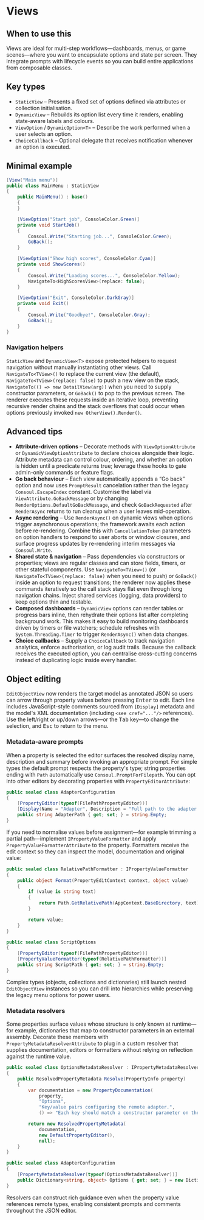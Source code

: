 # Views

## When to use this
Views are ideal for multi-step workflows—dashboards, menus, or game scenes—where you want to encapsulate options and state per screen. They integrate prompts with lifecycle events so you can build entire applications from composable classes.

## Key types
* `StaticView` – Presents a fixed set of options defined via attributes or collection initialisation.
* `DynamicView` – Rebuilds its option list every time it renders, enabling state-aware labels and colours.
* `ViewOption` / `DynamicOption<T>` – Describe the work performed when a user selects an option.
* `ChoiceCallback` – Optional delegate that receives notification whenever an option is executed.

## Minimal example
```csharp
[View("Main menu")]
public class MainMenu : StaticView
{
    public MainMenu() : base()
    {
    }

    [ViewOption("Start job", ConsoleColor.Green)]
    private void StartJob()
    {
        Consoul.Write("Starting job...", ConsoleColor.Green);
        GoBack();
    }

    [ViewOption("Show high scores", ConsoleColor.Cyan)]
    private void ShowScores()
    {
        Consoul.Write("Loading scores...", ConsoleColor.Yellow);
        NavigateTo<HighScoresView>(replace: false);
    }

    [ViewOption("Exit", ConsoleColor.DarkGray)]
    private void Exit()
    {
        Consoul.Write("Goodbye!", ConsoleColor.Gray);
        GoBack();
    }
}
```

### Navigation helpers

`StaticView` and `DynamicView<T>` expose protected helpers to request navigation without manually instantiating other views. Call `NavigateTo<TView>()` to replace the current view (the default), `NavigateTo<TView>(replace: false)` to push a new view on the stack, `NavigateTo(() => new DetailView(arg))` when you need to supply constructor parameters, or `GoBack()` to pop to the previous screen. The renderer executes these requests inside an iterative loop, preventing recursive render chains and the stack overflows that could occur when options previously invoked `new OtherView().Render()`.

## Advanced tips
* **Attribute-driven options** – Decorate methods with `ViewOptionAttribute` or `DynamicViewOptionAttribute` to declare choices alongside their logic. Attribute metadata can control colour, ordering, and whether an option is hidden until a predicate returns true; leverage these hooks to gate admin-only commands or feature flags.
* **Go back behaviour** – Each view automatically appends a “Go back” option and now uses `PromptResult` cancelation rather than the legacy `Consoul.EscapeIndex` constant. Customise the label via `ViewAttribute.GoBackMessage` or by changing `RenderOptions.DefaultGoBackMessage`, and check `GoBackRequested` after `RenderAsync` returns to run cleanup when a user leaves mid-operation.
* **Async rendering** – Use `RenderAsync()` on dynamic views when options trigger asynchronous operations; the framework awaits each action before re-rendering. Combine this with `CancellationToken` parameters on option handlers to respond to user aborts or window closures, and surface progress updates by re-rendering interim messages via `Consoul.Write`.
* **Shared state & navigation** – Pass dependencies via constructors or properties; views are regular classes and can store fields, timers, or other stateful components. Use `NavigateTo<TView>()` (or `NavigateTo<TView>(replace: false)` when you need to push) or `GoBack()` inside an option to request transitions; the renderer now applies these commands iteratively so the call stack stays flat even through long navigation chains. Inject shared services (logging, data providers) to keep options thin and testable.
* **Composed dashboards** – `DynamicView` options can render tables or progress bars inline, then rehydrate their options list after completing background work. This makes it easy to build monitoring dashboards driven by timers or file watchers; schedule refreshes with `System.Threading.Timer` to trigger `RenderAsync()` when data changes.
* **Choice callbacks** – Supply a `ChoiceCallback` to track navigation analytics, enforce authorisation, or log audit trails. Because the callback receives the executed option, you can centralise cross-cutting concerns instead of duplicating logic inside every handler.

## Object editing

`EditObjectView` now renders the target model as annotated JSON so users can arrow through property values before pressing <kbd>Enter</kbd> to edit. Each line includes JavaScript-style comments sourced from `[Display]` metadata and the model's XML documentation (including `<see cref="..."/>` references). Use the left/right or up/down arrows—or the <kbd>Tab</kbd> key—to change the selection, and <kbd>Esc</kbd> to return to the menu.

### Metadata-aware prompts

When a property is selected the editor surfaces the resolved display name, description and summary before invoking an appropriate prompt. For simple types the default prompt respects the property's type; string properties ending with `Path` automatically use `Consoul.PromptForFilepath`. You can opt into other editors by decorating properties with `PropertyEditorAttribute`:

```csharp
public sealed class AdapterConfiguration
{
    [PropertyEditor(typeof(FilePathPropertyEditor))]
    [Display(Name = "Adapter", Description = "Full path to the adapter implementation.")]
    public string AdapterPath { get; set; } = string.Empty;
}
```

If you need to normalise values before assignment—for example trimming a partial path—implement `IPropertyValueFormatter` and apply `PropertyValueFormatterAttribute` to the property. Formatters receive the edit context so they can inspect the model, documentation and original value:

```csharp
public sealed class RelativePathFormatter : IPropertyValueFormatter
{
    public object Format(PropertyEditContext context, object value)
    {
        if (value is string text)
        {
            return Path.GetRelativePath(AppContext.BaseDirectory, text);
        }

        return value;
    }
}

public sealed class ScriptOptions
{
    [PropertyEditor(typeof(FilePathPropertyEditor))]
    [PropertyValueFormatter(typeof(RelativePathFormatter))]
    public string ScriptPath { get; set; } = string.Empty;
}
```

Complex types (objects, collections and dictionaries) still launch nested `EditObjectView` instances so you can drill into hierarchies while preserving the legacy menu options for power users.

### Metadata resolvers

Some properties surface values whose structure is only known at runtime—for example, dictionaries that map to constructor parameters in an external assembly. Decorate these members with `PropertyMetadataResolverAttribute` to plug in a custom resolver that supplies documentation, editors or formatters without relying on reflection against the runtime value.

```csharp
public sealed class OptionsMetadataResolver : IPropertyMetadataResolver
{
    public ResolvedPropertyMetadata Resolve(PropertyInfo property)
    {
        var documentation = new PropertyDocumentation(
            property,
            "Options",
            "Key/value pairs configuring the remote adapter.",
            () => "Each key should match a constructor parameter on the adapter type.");

        return new ResolvedPropertyMetadata(
            documentation,
            new DefaultPropertyEditor(),
            null);
    }
}

public sealed class AdapterConfiguration
{
    [PropertyMetadataResolver(typeof(OptionsMetadataResolver))]
    public Dictionary<string, object> Options { get; set; } = new Dictionary<string, object>();
}
```

Resolvers can construct rich guidance even when the property value references remote types, enabling consistent prompts and comments throughout the JSON editor.
